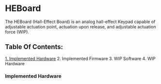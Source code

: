 # HEBoard
The HEBoard (Hall-Effect Board) is an analog hall-effect Keypad capable of adjustable actuation point, actuation upon release, and adjustable actuation force (WIP).

## Table Of Contents:
[1. Implemented Hardware](#implemented_hardware)
2. Implemented Firmware
3. WIP Software
4. WIP Hardware

### Implemented Hardware
